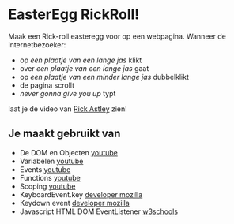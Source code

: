 # EasterEgg RickRoll!

Maak een Rick-roll easteregg voor op een webpagina. Wanneer de internetbezoeker:
- op *een plaatje van een lange jas* klikt
- over *een plaatje van een lange jas* gaat
- op *een plaatje van een minder lange jas* dubbelklikt
- de pagina scrollt
- *never gonna give you up* typt

laat je de video van [Rick Astley](https://www.youtube.com/watch?v=dQw4w9WgXcQ) zien!

## Je maakt gebruikt van
- De DOM en Objecten [youtube](https://www.youtube.com/watch?v=k81rBKqwDhU)
- Variabelen [youtube](https://www.youtube.com/watch?v=oTKpXoqZims)
- Events [youtube](https://www.youtube.com/watch?v=6jYEabxJXxg)
- Functions [youtube](https://www.youtube.com/watch?v=zC5cvaETdyQ)
- Scoping [youtube](https://www.youtube.com/watch?v=CD1prUUhisI)
- KeyboardEvent.key [developer mozilla](https://developer.mozilla.org/en-US/docs/Web/API/KeyboardEvent/key)
- Keydown event [developer mozilla](https://developer.mozilla.org/en-US/docs/Web/API/Document/keydown_event)
- Javascript HTML DOM EventListener [w3schools](https://www.w3schools.com/js/js_htmldom_eventlistener.asp)